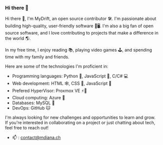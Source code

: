 ### Hi there 👋

<!--
**MyDrift-user/MyDrift-user** is a ✨ _special_ ✨ repository because its `README.md` (this file) appears on your GitHub profile.

Here are some ideas to get you started:

- 🔭 I’m currently working on ...
- 🌱 I’m currently learning ...
- 👯 I’m looking to collaborate on ...
- 🤔 I’m looking for help with ...
- 💬 Ask me about ...
- 📫 How to reach me: ...
- 😄 Pronouns: ...
- ⚡ Fun fact: ...
-->

Hi there 👋, I'm MyDrift, an open source contributor 🛠️. 
I'm passionate about building high-quality, user-friendly software 📱🖥️. 
I'm also a big fan of open source software, and I love contributing to projects that make a difference in the world 🌎.

In my free time, I enjoy reading 📚, playing video games 🕹️, and spending time with my family and friends.

Here are some of the technologies I'm proficient in:

* Programming languages: Python 🐍, JavaScript 🐠, C/C# 💻
* Web development: HTML 🕸️, CSS 🎨, JavaScript 🐠
* Prefered HyperVisor: Proxmox VE ⚡🦎
* Cloud computing: Azure 🌊
* Databases: MySQL 🐬
* DevOps: GitHub 🐱

I'm always looking for new challenges and opportunities to learn and grow. 
If you're interested in collaborating on a project or just chatting about tech, feel free to reach out!
* 📫 : contact@mdiana.ch
